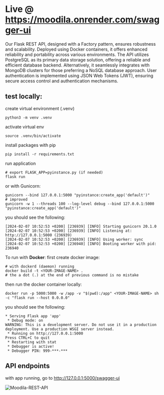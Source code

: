 
# Live @ https://moodila.onrender.com/swagger-ui
Our Flask REST API, designed with a Factory pattern, ensures robustness and scalability. Deployed using Docker containers, it offers enhanced reliability and portability across various environments. The API utilizes PostgreSQL as its primary data storage solution, offering a reliable and efficient database backend. Alternatively, it seamlessly integrates with MongoDB clusters for those preferring a NoSQL database approach. User authentication is implemented using JSON Web Tokens (JWT), ensuring secure access control and authentication mechanisms.

## test locally:

create virtual environment (.venv) 
```
python3 -m venv .venv
```

activate virtual env
```
source .venv/bin/activate
```

install packages with pip
```
pip install -r requirements.txt
```

run application
```
# export FLASK_APP=pyinstance.py (if needed)
flask run
```
or with Gunicorn:
```
gunicorn --bind 127.0.0.1:5000 "pyinstance:create_app('default')"
# improved
gunicorn -w 1 --threads 100 --log-level debug --bind 127.0.0.1:5000 "pyinstance:create_app('default')"
```
you should see the following:
```
[2024-02-07 10:52:53 +0200] [236939] [INFO] Starting gunicorn 20.1.0
[2024-02-07 10:52:53 +0200] [236939] [INFO] Listening at: http://127.0.0.1:5000 (236939)
[2024-02-07 10:52:53 +0200] [236939] [INFO] Using worker: sync
[2024-02-07 10:52:53 +0200] [236940] [INFO] Booting worker with pid: 236940
```
To run with **Docker**:
first create docker image:
```
# with dockerd (daemon) running
docker build -t <YOUR-IMAGE-NAME> .
# the a dot (.) at the end of previous command is no mistake
```

then run the docker container locally:
```
docker run -p 5000:5000 -w /app -v "$(pwd):/app" <YOUR-IMAGE-NAME> sh -c "flask run --host 0.0.0.0"
```
you should see the following:
```
* Serving Flask app 'app'
 * Debug mode: on
WARNING: This is a development server. Do not use it in a production deployment. Use a production WSGI server instead.
 * Running on http://127.0.0.1:5000
Press CTRL+C to quit
 * Restarting with stat
 * Debugger is active!
 * Debugger PIN: 999-***-***
```
## API endpoints
with app running, go to http://127.0.0.1:5000/swagger-ui

![Moodila-REST-API](https://github.com/westoleaboat/Moodila-RestAPI/assets/68698872/764e2a46-7c07-420f-ace2-0d3e14c884b4)
